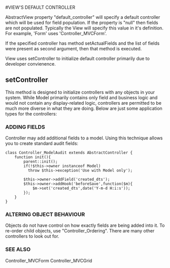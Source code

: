 #VIEW'S DEFAULT CONTROLLER

AbstractView property "default_controller" will specify a default controller which will be used for field population. If the property is "null" then fields are not populated. Typically the View will specify this value in it's definition. For example, 'Form' uses 'Controller_MVCForm'.

If the specified controller has method setActualFields and the list of fields were present as second argument, then that method is executed.

View uses setController to initialize default controller primarily due to developer convienence.

## setController
This method is designed to initialize controllers with any objects in your system. While Model primarily contains only field and business logic and would not contain any display-related logic, controllers are permitted to be much more diverse in what they are doing. Below are just some application types for the controllers:

### ADDING FIELDS
Controller may add additional fields to a model. Using this technique allows you to create standard audit fields:

    class Controller_ModelAudit extends AbstractController {
        function init(){
            parent::init();
            if(!$this->owner instanceof Model)
              throw $this->exception('Use with Model only');
    
            $this->owner->addField('created_dts');
            $this->owner->addHook('beforeSave',function($m){
                $m->set('created_dts',date('Y-m-d H:i:s'));
            });
        }
    }

### ALTERING OBJECT BEHAVIOUR
Objects do not have control on how exactly fields are being added into it. To re-order child objects, use "Controller_Ordering". There are many other controllers to look out for.

### SEE ALSO
Controller_MVCForm
Controller_MVCGrid